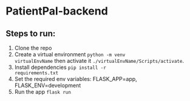 # PatientPal-backend
## Steps to run:
1. Clone the repo
2. Create a virtual environment <code>python -m venv virtualEnvName</code> then activate it <code>./virtualEnvName/Scripts/activate</code>.
3. Install dependencies <code>pip install -r requirements.txt</code>
4. Set the required env variables: FLASK_APP=app, FLASK_ENV=development
5. Run the app <code>flask run</code>